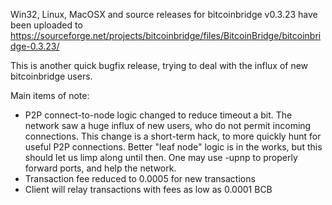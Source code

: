 Win32, Linux, MacOSX and source releases for bitcoinbridge v0.3.23 have been uploaded to
https://sourceforge.net/projects/bitcoinbridge/files/BitcoinBridge/bitcoinbridge-0.3.23/

This is another quick bugfix release, trying to deal with the influx of new bitcoinbridge users.

Main items of note:

* P2P connect-to-node logic changed to reduce timeout a bit.  The network saw a huge influx of new users, who do not permit incoming connections.  This change is a short-term hack, to more quickly hunt for useful P2P connections.  Better "leaf node" logic is in the works, but this should let us limp along until then.  One may use -upnp to properly forward ports, and help the network.
* Transaction fee reduced to 0.0005 for new transactions
* Client will relay transactions with fees as low as 0.0001 BCB
